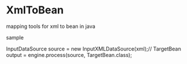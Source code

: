 XmlToBean
=========

mapping tools for xml to bean in java 


sample 

InputDataSource source = new InputXMLDataSource(xml);// 
TargetBean output = engine.process(source, TargetBean.class);

